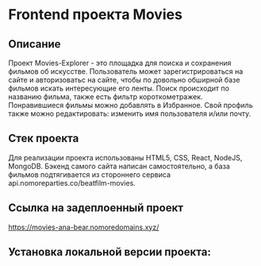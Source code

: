 # Frontend проекта Movies

## Описание

Проект Movies-Explorer - это площадка для поиска и сохранения фильмов об искусстве. Пользователь может зарегистрироваться на сайте и авторизоватьс на сайте, чтобы по довольно обширной базе фильмов искать интересующие его ленты. 
Поиск происходит по названию фильма, также есть фильтр короткометражек. Понравившиеся фильмы можно добавлять в Избранное.
Свой профиль также можно редактировать: изменить имя пользователя и/или почту.

## Стек проекта

Для реализации проекта использованы HTML5, CSS, React, NodeJS, MongoDB.
Бэкенд самого сайта написан самостоятельно, а база фильмов подтягивается из стороннего сервиса api.nomoreparties.co/beatfilm-movies.

## Ссылка на задеплоенный проект

https://movies-ana-bear.nomoredomains.xyz/

## Установка локальной версии проекта:


